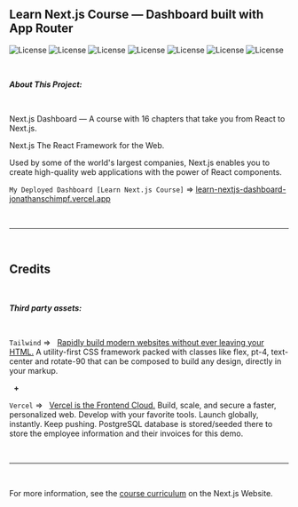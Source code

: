 ## Learn Next.js Course — Dashboard built with App Router

![License](https://img.shields.io/static/v1?label=Language&message=JavaScript&color=yellow)
![License](https://img.shields.io/static/v1?label=Language&message=HTML5&color=orange) ![License](https://img.shields.io/static/v1?label=Language&message=CSS3&color=blue)
 ![License](https://img.shields.io/static/v1?label=Framework&message=Next.js&color=green) 
![License](https://img.shields.io/static/v1?label=Framework&message=Typescript&color=yellow)
![License](https://img.shields.io/static/v1?label=Language&message=Tailwind&color=orange)
 ![License](https://img.shields.io/static/v1?label=Language&message=Vercel&color=blue)

<p>&nbsp;<p>

<strong><em>About This Project:</strong></em>

<p>&nbsp;<p>

Next.js Dashboard — A course with 16 chapters that take you from React to Next.js.

Next.js The React Framework for the Web. 

Used by some of the world's largest companies, Next.js enables you to create high-quality web applications with the power of React components.

`My Deployed Dashboard [Learn Next.js Course]` => [learn-nextjs-dashboard-jonathanschimpf.vercel.app](https://learn-nextjs-dashboard-jonathanschimpf.vercel.app/)

<p>&nbsp;<p>

------
<p>&nbsp;<p>

## Credits

<p>&nbsp;<p>

<strong><em>Third party assets:</strong></em>

<p>&nbsp;</p>

`Tailwind` =>‏‏‎ ‎ ‏‏‎ ‎[Rapidly build modern websites without ever leaving your HTML.](https://tailwindcss.com/) A utility-first CSS framework packed with classes like flex, pt-4, text-center and rotate-90 that can be composed to build any design, directly in your markup.

<p>&nbsp;‏‏‎‏‏‎ ‎<strong>+</strong></p>

`Vercel` =>‏‏‎ ‎ ‏‏‎ ‎[Vercel is the Frontend Cloud.](https://vercel.com/) Build, scale, and secure a faster, personalized web. Develop with your favorite tools. Launch globally, instantly. Keep pushing. PostgreSQL database is stored/seeded there to store the employee information and their invoices for this demo.


<p>&nbsp;<p>

---

<p>&nbsp;<p>

For more information, see the [course curriculum](https://nextjs.org/learn) on the Next.js Website.
